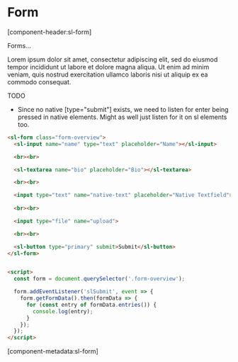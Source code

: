 # Form

[component-header:sl-form]

Forms...

Lorem ipsum dolor sit amet, consectetur adipiscing elit, sed do eiusmod tempor incididunt ut labore et dolore magna aliqua. Ut enim ad minim veniam, quis nostrud exercitation ullamco laboris nisi ut aliquip ex ea commodo consequat.


TODO

- Since no native [type="submit"] exists, we need to listen for enter being pressed in native elements. Might as well just listen for it on sl elements too.




```html preview
<sl-form class="form-overview">
  <sl-input name="name" type="text" placeholder="Name"></sl-input>

  <br><br>

  <sl-textarea name="bio" placeholder="Bio"></sl-textarea>

  <br><br>

  <input type="text" name="native-text" placeholder="Native Textfield">
  
  <br><br>

  <input type="file" name="upload">

  <br><br>

  <sl-button type="primary" submit>Submit</sl-button>
</sl-form>


<script>
  const form = document.querySelector('.form-overview');

  form.addEventListener('slSubmit', event => {
    form.getFormData().then(formData => {
      for (const entry of formData.entries()) {
        console.log(entry); 
      }      
    });
  });  
</script>
```

[component-metadata:sl-form]
